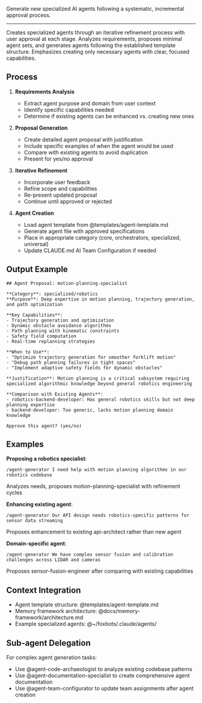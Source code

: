 Generate new specialized AI agents following a systematic, incremental approval process.

---

Creates specialized agents through an iterative refinement process with user approval at each stage. Analyzes requirements, proposes minimal agent sets, and generates agents following the established template structure. Emphasizes creating only necessary agents with clear, focused capabilities.

## Process

1. **Requirements Analysis**

   - Extract agent purpose and domain from user context
   - Identify specific capabilities needed
   - Determine if existing agents can be enhanced vs. creating new ones

2. **Proposal Generation**

   - Create detailed agent proposal with justification
   - Include specific examples of when the agent would be used
   - Compare with existing agents to avoid duplication
   - Present for yes/no approval

3. **Iterative Refinement**

   - Incorporate user feedback
   - Refine scope and capabilities
   - Re-present updated proposal
   - Continue until approved or rejected

4. **Agent Creation**
   - Load agent template from @templates/agent-template.md
   - Generate agent file with approved specifications
   - Place in appropriate category (core, orchestrators, specialized, universal)
   - Update CLAUDE.md AI Team Configuration if needed

## Output Example

```
## Agent Proposal: motion-planning-specialist

**Category**: specialized/robotics
**Purpose**: Deep expertise in motion planning, trajectory generation, and path optimization

**Key Capabilities**:
- Trajectory generation and optimization
- Dynamic obstacle avoidance algorithms
- Path planning with kinematic constraints
- Safety field computation
- Real-time replanning strategies

**When to Use**:
- "Optimize trajectory generation for smoother forklift motion"
- "Debug path planning failures in tight spaces"
- "Implement adaptive safety fields for dynamic obstacles"

**Justification**: Motion planning is a critical subsystem requiring specialized algorithmic knowledge beyond general robotics engineering

**Comparison with Existing Agents**:
- robotics-backend-developer: Has general robotics skills but not deep planning expertise
- backend-developer: Too generic, lacks motion planning domain knowledge

Approve this agent? (yes/no)
```

## Examples

**Proposing a robotics specialist**:

```
/agent-generator I need help with motion planning algorithms in our robotics codebase
```

Analyzes needs, proposes motion-planning-specialist with refinement cycles

**Enhancing existing agent**:

```
/agent-generator Our API design needs robotics-specific patterns for sensor data streaming
```

Proposes enhancement to existing api-architect rather than new agent

**Domain-specific agent**:

```
/agent-generator We have complex sensor fusion and calibration challenges across LIDAR and cameras
```

Proposes sensor-fusion-engineer after comparing with existing capabilities

## Context Integration

- Agent template structure: @templates/agent-template.md
- Memory framework architecture: @docs/memory-framework/architecture.md
- Example specialized agents: @~/foxbots/.claude/agents/

## Sub-agent Delegation

For complex agent generation tasks:

- Use @agent-code-archaeologist to analyze existing codebase patterns
- Use @agent-documentation-specialist to create comprehensive agent documentation
- Use @agent-team-configurator to update team assignments after agent creation

